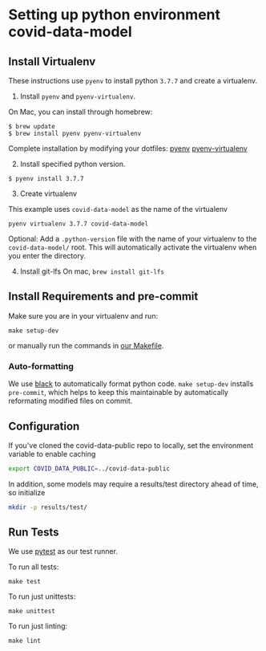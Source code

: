 # Setting up python environment covid-data-model

## Install Virtualenv

These instructions use `pyenv` to install python `3.7.7` and create a virtualenv.

1. Install `pyenv` and `pyenv-virtualenv`.

  On Mac, you can install through homebrew:

  ```
  $ brew update
  $ brew install pyenv pyenv-virtualenv
  ```
  Complete installation by modifying your dotfiles: [pyenv](https://github.com/pyenv/pyenv#basic-github-checkout)
  [pyenv-virtualenv](https://github.com/pyenv/pyenv-virtualenv#installing-with-homebrew-for-macos-users)

2. Install specified python version.

  ```
  $ pyenv install 3.7.7
  ```

3. Create virtualenv

  This example uses `covid-data-model` as the name of the virtualenv
  ```
  pyenv virtualenv 3.7.7 covid-data-model
  ```

  Optional: Add a `.python-version` file with the name of your virtualenv to the `covid-data-model/` root.
  This will automatically activate the virtualenv when you enter the directory.

4. Install git-lfs
  On mac, `brew install git-lfs`

## Install Requirements and pre-commit

Make sure you are in your virtualenv and run:

```
make setup-dev
```

or manually run the commands in [our Makefile](https://github.com/covid-projections/covid-data-model/blob/master/Makefile).


### Auto-formatting

We use [black](https://github.com/psf/black) to automatically format python code.
`make setup-dev` installs `pre-commit`, which helps to keep this maintainable by automatically
reformating modified files on commit.


## Configuration

If you've cloned the covid-data-public repo to locally, set the environment variable to enable caching
```bash
export COVID_DATA_PUBLIC=../covid-data-public
```

In addition, some models may require a results/test directory ahead of time, so initialize
```bash
mkdir -p results/test/
```


## Run Tests

We use [pytest](https://docs.pytest.org/en/latest/contents.html) as our test runner.

To run all tests:
```
make test
```

To run just unittests:
```
make unittest
```

To run just linting:
```
make lint
```
